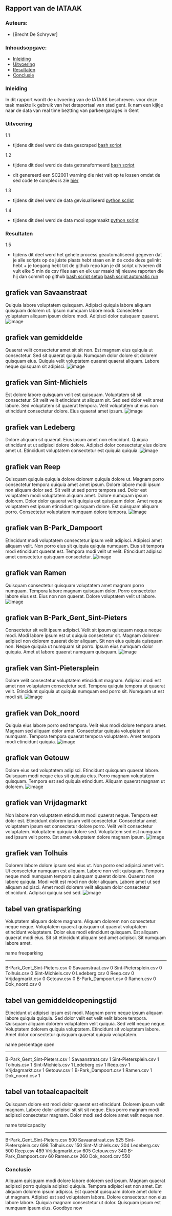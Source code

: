 ## Rapport van de IATAAK
### Auteurs:
 - [Brecht De Schryver]
### Inhoudsopgave:
 - [Inleiding](#inleiding)
 - [Uitvoering](#uitvoering)
 - [Resultaten](#resultaten)
 - [Conclusie](#conclusie)
### Inleiding
In dit rapport wordt de uitvoering van de IATAAK beschreven. voor deze taak maakte ik gebruik van het dataportaal van stad gent. Ik nam een kijkje naar de data van real time beztting van parkeergarages in Gent
### Uitvoering
1.1
 - tijdens dit deel werd de data gescraped
[bash script](https://github.com/BrechtDeSchryver/iataak/blob/main/data-workflow/scripts/webscraper.sh)

1.2
 - tijdens dit deel werd de data getransformeerd
[bash script](https://github.com/BrechtDeSchryver/iataak/blob/main/data-workflow/scripts/transform.sh)

 - dit genereerd een SC2001 warning die niet valt op te lossen omdat de sed code te complex is zie [hier](https://www.shellcheck.net/wiki/SC2001)

1.3
 - tijdens dit deel werd de data gevisualiseerd
[python script](https://github.com/BrechtDeSchryver/iataak/blob/main/data-workflow/scripts/analyse.py)

1.4
 - tijdens dit deel werd de data mooi opgemaakt
[python script](https://github.com/BrechtDeSchryver/iataak/blob/main/data-workflow/scripts/report.py)
### Resultaten

1.5
 - tijdens dit deel werd het gehele process geautomatiseerd
gegeven dat je alle scripts op de juiste plaats hebt staan en in de code deze gelinkt hebt + je toegang hebt tot de github repo kan je dit script uitvoeren
dit vult elke 5 min de csv files aan en elk uur maakt hij nieuwe raporten die hij dan commit op github
[bash script setup](https://github.com/BrechtDeSchryver/iataak/blob/main/data-workflow/scripts/setup.sh)
[bash script automatic run](https://github.com/BrechtDeSchryver/iataak/blob/main/data-workflow/scripts/automated.sh)
## grafiek van Savaanstraat
Quiquia labore voluptatem quisquam. Adipisci quiquia labore aliquam quisquam dolorem ut. Ipsum numquam labore modi. Consectetur voluptatem aliquam ipsum dolore modi. Adipisci dolor quisquam quaerat.
![image](https://github.com/BrechtDeSchryver/iataak/blob/main/data-workflow/csvimage/Savaanstraat.csv.png)
## grafiek van gemiddelde
Quaerat velit consectetur amet sit sit non. Est magnam eius quiquia ut consectetur. Sed sit quaerat quiquia. Numquam dolor dolore sit dolorem quisquam eius. Quiquia velit voluptatem quaerat quaerat aliquam. Labore neque quisquam sit adipisci.
![image](https://github.com/BrechtDeSchryver/iataak/blob/main/data-workflow/csvimage/gemiddelde.csv.png)
## grafiek van Sint-Michiels
Est dolore labore quisquam velit est quisquam. Voluptatem sit sit consectetur. Sit velit velit etincidunt ut aliquam sit. Sed sed dolor velit amet labore. Sed voluptatem sit quaerat tempora. Velit voluptatem ut eius non etincidunt consectetur dolore. Eius quaerat amet ipsum.
![image](https://github.com/BrechtDeSchryver/iataak/blob/main/data-workflow/csvimage/Sint-Michiels.csv.png)
## grafiek van Ledeberg
Dolore aliquam sit quaerat. Eius ipsum amet non etincidunt. Quiquia etincidunt ut ut adipisci dolore dolore. Adipisci dolor consectetur eius dolore amet ut. Etincidunt voluptatem consectetur est quiquia quiquia.
![image](https://github.com/BrechtDeSchryver/iataak/blob/main/data-workflow/csvimage/Ledeberg.csv.png)
## grafiek van Reep
Quisquam quiquia quiquia dolore dolorem quiquia dolore ut. Magnam porro consectetur tempora quiquia amet amet ipsum. Dolore labore modi ipsum non aliquam dolor sed. Sit velit ut sed porro tempora sed. Dolor est voluptatem modi voluptatem aliquam amet. Dolore numquam ipsum dolorem. Dolor dolor quaerat velit quiquia est quisquam dolor. Amet neque voluptatem est ipsum etincidunt quisquam dolore. Est quisquam aliquam porro. Consectetur voluptatem numquam dolore tempora.
![image](https://github.com/BrechtDeSchryver/iataak/blob/main/data-workflow/csvimage/Reep.csv.png)
## grafiek van B-Park_Dampoort
Etincidunt modi voluptatem consectetur ipsum velit adipisci. Adipisci amet aliquam velit. Non porro eius sit quiquia quiquia numquam. Eius sit tempora modi etincidunt quaerat est. Tempora modi velit ut velit. Etincidunt adipisci amet consectetur quisquam consectetur.
![image](https://github.com/BrechtDeSchryver/iataak/blob/main/data-workflow/csvimage/B-Park_Dampoort.csv.png)
## grafiek van Ramen
Quisquam consectetur quisquam voluptatem amet magnam porro numquam. Tempora labore magnam quisquam dolor. Porro consectetur labore eius est. Eius non non quaerat. Dolore voluptatem velit ut labore.
![image](https://github.com/BrechtDeSchryver/iataak/blob/main/data-workflow/csvimage/Ramen.csv.png)
## grafiek van B-Park_Gent_Sint-Pieters
Consectetur sit velit ipsum adipisci. Velit sit ipsum quisquam neque neque modi. Modi labore ipsum est ut quiquia consectetur sit. Magnam dolorem adipisci non dolorem quaerat dolor aliquam. Sit non eius quiquia quisquam non. Neque quiquia ut numquam sit porro. Ipsum eius numquam dolor quiquia. Amet ut labore quaerat numquam quisquam.
![image](https://github.com/BrechtDeSchryver/iataak/blob/main/data-workflow/csvimage/B-Park_Gent_Sint-Pieters.csv.png)
## grafiek van Sint-Pietersplein
Dolore velit consectetur voluptatem etincidunt magnam. Adipisci modi est amet non voluptatem consectetur sed. Tempora quiquia tempora ut quaerat velit. Etincidunt quiquia ut quiquia numquam sed porro sit. Numquam ut est modi sit.
![image](https://github.com/BrechtDeSchryver/iataak/blob/main/data-workflow/csvimage/Sint-Pietersplein.csv.png)
## grafiek van Dok_noord
Quiquia eius labore porro sed tempora. Velit eius modi dolore tempora amet. Magnam sed aliquam dolor amet. Consectetur quiquia voluptatem ut numquam. Tempora tempora quaerat tempora voluptatem. Amet tempora modi etincidunt quiquia.
![image](https://github.com/BrechtDeSchryver/iataak/blob/main/data-workflow/csvimage/Dok_noord.csv.png)
## grafiek van Getouw
Dolore eius sed voluptatem adipisci. Etincidunt quisquam quaerat labore. Quisquam modi neque eius sit quiquia eius. Porro magnam voluptatem quisquam. Tempora est sed quiquia etincidunt. Aliquam quaerat magnam ut dolorem.
![image](https://github.com/BrechtDeSchryver/iataak/blob/main/data-workflow/csvimage/Getouw.csv.png)
## grafiek van Vrijdagmarkt
Non labore non voluptatem etincidunt modi quaerat neque. Tempora est dolor est. Etincidunt dolorem ipsum velit consectetur. Consectetur amet voluptatem ipsum est consectetur dolore porro. Velit velit consectetur voluptatem. Voluptatem quiquia dolore sed. Voluptatem sed est numquam sed ipsum velit porro. Est amet voluptatem dolore magnam ipsum.
![image](https://github.com/BrechtDeSchryver/iataak/blob/main/data-workflow/csvimage/Vrijdagmarkt.csv.png)
## grafiek van Tolhuis
Dolorem labore dolore ipsum sed eius ut. Non porro sed adipisci amet velit. Ut consectetur numquam est aliquam. Labore non velit quisquam. Tempora neque modi numquam tempora quisquam quaerat dolore. Quaerat non labore quiquia. Modi velit est modi non dolor aliquam. Labore amet ut sed aliquam adipisci. Amet modi dolorem velit aliquam dolor consectetur etincidunt. Adipisci quiquia sed sed.
![image](https://github.com/BrechtDeSchryver/iataak/blob/main/data-workflow/csvimage/Tolhuis.csv.png)
## tabel van gratisparking
Voluptatem aliquam dolore magnam. Aliquam dolorem non consectetur neque neque. Voluptatem quaerat quisquam ut quaerat voluptatem etincidunt voluptatem. Dolor eius modi etincidunt quisquam. Est aliquam quaerat modi eius. Sit sit etincidunt aliquam sed amet adipisci. Sit numquam labore amet.

name                            freeparking
----------------------------  -------------
B-Park_Gent_Sint-Pieters.csv              0
Savaanstraat.csv                          0
Sint-Pietersplein.csv                     0
Tolhuis.csv                               0
Sint-Michiels.csv                         0
Ledeberg.csv                              0
Reep.csv                                  0
Vrijdagmarkt.csv                          0
Getouw.csv                                0
B-Park_Dampoort.csv                       0
Ramen.csv                                 0
Dok_noord.csv                             0
## tabel van gemiddeldeopeningstijd
Etincidunt ut adipisci ipsum est modi. Magnam porro neque ipsum aliquam labore quiquia quiquia. Sed dolor velit est velit velit labore tempora. Quisquam aliquam dolorem voluptatem velit quiquia. Sed velit neque neque. Voluptatem dolorem quiquia voluptatem. Etincidunt sit voluptatem labore. Amet dolor consectetur quisquam quaerat quiquia voluptatem.

name                            percentage open
----------------------------  -----------------
B-Park_Gent_Sint-Pieters.csv                  1
Savaanstraat.csv                              1
Sint-Pietersplein.csv                         1
Tolhuis.csv                                   1
Sint-Michiels.csv                             1
Ledeberg.csv                                  1
Reep.csv                                      1
Vrijdagmarkt.csv                              1
Getouw.csv                                    1
B-Park_Dampoort.csv                           1
Ramen.csv                                     1
Dok_noord.csv                                 1
## tabel van totaalcapaciteit
Quisquam dolore est modi dolor quaerat est etincidunt. Dolorem ipsum velit magnam. Labore dolor adipisci sit sit sit neque. Eius porro magnam modi adipisci consectetur magnam. Dolor modi sed dolore amet velit neque non.

name                            totalcapacity
----------------------------  ---------------
B-Park_Gent_Sint-Pieters.csv              500
Savaanstraat.csv                          525
Sint-Pietersplein.csv                     698
Tolhuis.csv                               150
Sint-Michiels.csv                         304
Ledeberg.csv                              500
Reep.csv                                  489
Vrijdagmarkt.csv                          605
Getouw.csv                                340
B-Park_Dampoort.csv                        60
Ramen.csv                                 260
Dok_noord.csv                             550
### Conclusie
Aliquam quisquam modi dolore labore dolorem sed ipsum. Magnam quaerat adipisci porro quiquia adipisci quiquia. Tempora adipisci est non amet. Est aliquam dolorem ipsum adipisci. Est quaerat quisquam dolore amet dolore ut magnam. Adipisci est sed voluptatem labore. Dolore consectetur non eius labore labore. Quiquia magnam consectetur ut dolor. Quisquam ipsum est numquam ipsum eius.
Goodbye now